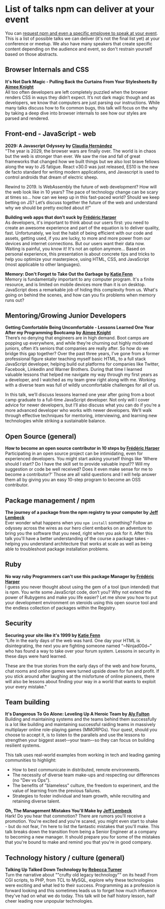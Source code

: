 # List of talks npm can deliver at your event

You can [request npm and even a specific employee to speak at your event](http://go.npm.me/sponsorshiprequests). This is a list of possible talks we can deliver (it's not the final list yet) at your conference or meetup. We also have many speakers that create specific content depending on the audience and event, so don't restrain yourself based on those abstracts.

## Browser Internals and CSS
**It's Not Dark Magic - Pulling Back the Curtains From Your Stylesheets	By [Aimee Knight](https://twitter.com/Aimee_Knight)**  
All too often developers are left completely puzzled when the browser renders CSS in ways they didn’t expect. It’s not dark magic though and as developers, we know that computers are just parsing our instructions. While many talks discuss how to fix common bugs, this talk will focus on the why by taking a deep dive into browser internals to see how our styles are parsed and rendered.  

## Front-end - JavaScript - web
**2029: A Javascript Odyssey by [Claudia Hernández](https://twitter.com/koste4)**  
"The year is 2029, the browser wars are finally over. The world is in chaos but the web is stronger than ever. We saw the rise and fall of great frameworks that changed how we built things but we also lost brave fellows along the way to JS fatigue. React v30.0 was just released, ES10 is the new de facto standard for writing modern applications, and Javascript is used to control androids that dream of electric sheep.

Rewind to 2019. Is WebAssembly the future of web development? How will the web look like in 10 years? The pace of technology change can be scary at times so… how can we keep up in this fast-paced world? Should we keep betting on JS? Let’s discuss together the future of the web and understand why we should be pretty excited about it!"

**Building web apps that don’t suck by [Frédéric Harper](https://twitter.com/fharper)**  
As developers, it's important to think about our users first: you need to create an awesome experience and part of the equation is to deliver quality, fast. Unfortunately, we lost the habit of being efficient with our code and assets, getting used, if you are lucky, to more and more power from our devices and internet connections. But our users want their data now. Waiting is painful, you know it! It's not an option anymore... Based on personal experience, this presentation is about concrete tips and tricks to help you optimize your masterpiece, using HTML, CSS, and JavaScript (most applicable to other languages).

**Memory: Don't Forget to Take Out the Garbage by [Katie Fenn](https://twitter.com/katie_fenn)**  
Memory is fundamentally important to any computer program. It's a finite resource, and is limited on mobile devices more than it is on desktop. JavaScript does a remarkable job of hiding this complexity from us. What's going on behind the scenes, and how can you fix problems when memory runs out?

## Mentoring/Growing Junior Developers
**Getting Comfortable Being Uncomfortable - Lessons Learned One Year After my Programming Bootcamp by [Aimee Knight](https://twitter.com/Aimee_Knight)**  
There’s no denying that engineers are in high demand. Boot camps are popping up everywhere, and while they’re churning out highly motivated juniors, often it’s seniors that companies are really after. So how do we bridge this gap together? Over the past three years, I’ve gone from a former professional figure skater teaching myself basic HTML, to a full stack JavaScript developer, helping build out platforms for companies like Twitter, Facebook, LinkedIn and Warner Brothers. During that time I learned valuable lessons that helped me navigate my way through my first years as a developer, and I watched as my team grew right along with me. Working with a diverse team was full of wildly uncomfortable challenges for all of us.

In this talk, we’ll discuss lessons learned one year after going from a boot camp graduate to a full-time JavaScript developer. Not only will I cover advice for newer developers, but I’ll also discuss what you can do if you’re a more advanced developer who works with newer developers. We’ll walk through effective techniques for mentoring, interviewing, and learning new technologies while striking a sustainable balance.  

## Open Source (general)
**How to become an open source contributor in 10 steps by [Frédéric Harper](https://twitter.com/fharper)**  
Participating in an open source project can be intimidating, even for experienced developers. You might start asking yourself things like ‘Where should I start? Do I have the skill set to provide valuable input?? Will my suggestion or code be well received? Does it even make sense for me to become a contributor?’ Those are all valid questions and I will help answer them all by giving you an easy 10-step program to become an OSS contributor.

## Package management / npm
**The journey of a package from the npm registry to your computer by [Jeff Lembeck](https://twitter.com/jefflembeck)**  
Ever wonder what happens when you `npm install` something? Follow an odyssey across the wires as our hero client embarks on an adventure to bring you the software that you need, right when you ask for it. After this talk you'll have a better understanding of the course a package takes - helping you understand architecture that works at scale as well as being able to troubleshoot package installation problems.

## Ruby
**No way ruby Programmers can't use this package Manager by [Frédéric Harper](https://twitter.com/fharper)**  
I guess you never thought about using the gem of a tool (pun intended) that is npm. You write some JavaScript code, don’t you? Why not extend the power of Rubygems and make you life easier? Let me show you how to put your development environment on steroids using this open source tool and the endless collection of packages within the Registry.

## Security
**Securing your site like it's 1999 by [Katie Fenn](https://twitter.com/katie_fenn)**  
"Life in the early days of the web was hard. One day your HTML is disintegrating, the next you are fighting someone named “~Ninjad00d~“ who has found a way to take over your forum system. Lessons in security in these days were hard learned.

These are the true stories from the early days of the web and how forums, chat rooms and online games were turned upside down for fun and profit. If you stick around after laughing at the misfortune of online pioneers, there will also be lessons about finding your way in a world that wants to exploit your every mistake."

## Team building
**It's Dangerous To Go Alone: Leveling Up A Heroic Team	by [Aly Fulton](https://twitter.com/sinthetix)**  
Building and maintaining systems and the teams behind them successfully is a lot like building and maintaining successful raiding teams in massively multiplayer online role-playing games (MMORPGs). Your quest, should you choose to accept it, is to listen to the parallels and use the lessons to strengthen your biggest asset-–your team–-so they can focus on building resilient systems.

This talk uses real-world examples from working in tech and leading gaming communities to highlight:
* How to best communicate in distributed, remote environments.
* The necessity of diverse team make-ups and respecting our differences (no "Dev vs Ops").
* The benefits of "blameless" culture, the freedom to experiment, and the value of learning from the previous failures.
* Strategies to foster individual and team growth, while recruiting and retaining diverse talent.

**Oh, The Management Mistakes You'll Make by [Jeff Lembeck](https://twitter.com/jefflembeck)**  
Hark! Do you hear that commotion? There are rumors you'll receive a promotion. You're excited and you're scared, you might even start to shake - but do not fear, I'm here to list the fantastic mistakes that you'll make. This talk breaks down the transition from being a Senior Engineer at a company to becoming a new manager. It should prepare you for some of the mistakes that you're bound to make and remind you that you're in good company.

## Technology history / culture (general)
**Talking Up Talked Down Technology by [Rebecca Turner](https://twitter.com/ReBeccaOrg)**  
Turn the narrative about ""crufty old legacy technology"" on its head! From CGI scripts, to PHP, from TCL to MySQL, explore why these technologies were exciting and what led to their success. Programming as a profession is forward looking and this sometimes leads us to forget how much influence they've had on what we do today. This talk will be half history lesson, half cheer leading now unpopular technologies.
